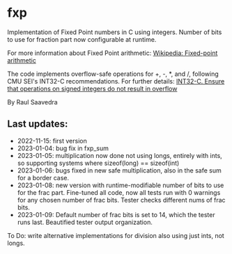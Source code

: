 # fxp
Implementation of Fixed Point numbers in C using integers. Number of bits
to use for fraction part now configurable at runtime.

For more information about Fixed Point arithmetic:
[Wikipedia: Fixed-point arithmetic](https://en.wikipedia.org/wiki/Fixed-point_arithmetic)

The code implements overflow-safe operations for +, -, *, and /,
following CMU SEI's INT32-C recommendations. For further details:
[INT32-C. Ensure that operations on signed integers do not result in overflow](https://wiki.sei.cmu.edu/confluence/display/c/INT32-C.+Ensure+that+operations+on+signed+integers+do+not+result+in+overflow)


By Raul Saavedra

## Last updates:
- 2022-11-15: first version
- 2023-01-04: bug fix in fxp_sum
- 2023-01-05: multiplication now done not using longs, entirely with ints, so
supporting systems where sizeof(long) == sizeof(int)
- 2023-01-06: bugs fixed in new safe multiplication, also in the safe sum for a
border case.
- 2023-01-08: new version with runtime-modifiable number of bits to use for
the frac part. Fine-tuned all code, now all tests run with 0 warnings for
any chosen number of frac bits. Tester checks different nums of frac bits.
- 2023-01-09: Default number of frac bits is set to 14, which the tester
runs last. Beautified tester output organization.

To Do: write alternative implementations for division also using just ints,
not longs.
